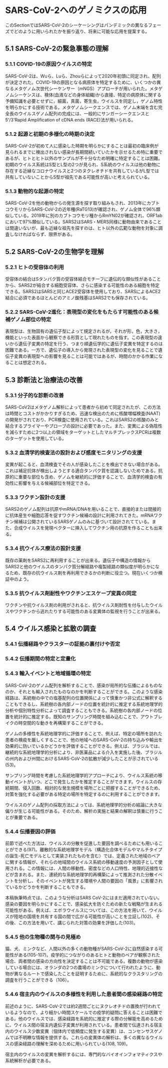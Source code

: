 # SARS-CoV-2へのゲノミクスの応用
このSectionではSARS-CoV-2のシーケーシングはパンデミックの異なるフェーズでどのように用いられたかを振り返り、将来に可能な応用を提案する。

## 5.1 SARS-CoV-2の緊急事態の理解

### 5.1.1 COVID-19の原因ウイルスの特定
SARS-CoV-2は、Wuら、Luら、Zhouらによって2020年初頭に同定され、配列が決定された。COVID-19の原因となる病原体を特定するために、いくつかの異なるメタゲノム次世代シーケンサー（mNGS）アプローチが用いられた。メタゲノムシーケンスは、検体(血液などの身体組織)から直接、特定の病原体に関する予備知識を必要とせずに，細菌，真菌，寄生虫，ウイルスを同定し，ゲノム特性を明らかにする技術である。メタゲノムシークエンスでは、ゲノム末端を含む完全長のウイルスゲノム配列の完成には、一般的にサンガーシークエンスと5'/3'Rapid Amplification of cDNA ends (RACE)法が用いられる。

### 5.1.2 起源と初期の多様化の時期の決定
SARS-CoV-2が初めて人に感染した時期を明らかにすることは最初の臨床例が見られるまでに検出されない感染が長期間続いていたかを示せるため特に重要であるが、ヒトとヒト以外のサンプルが不十分なため明確に特定することは困難。初期のウイルス系統はS型とL型の2つが見られ、S系統のウイルスは他の動物に存在する近縁なコロナウイルスと2つのヌクレオチドを共有しているがL型では共有していないことからS型が祖先である可能性が高いと考えられている。

### 5.1.3 動物的な起源の特定
SARS-CoV-2を他の動物からの発生源を探す取り組みもされ、2013年にカブトコウモリからSARS-CoV-2の近年種(RaTG13)が確認され、ゲノム全体で96%類似している。2019年に別のカブトコウモリ種からRmYN02が確認され、ORF1abにおいて97%類似している。SARS2はSARS・MERS同様に動物由来であることは間違いないが、最も近縁な祖先を探すのは、ヒト以外の広範な動物を対象に調査しなければならず、限界がある。

## 5.2 SARS-CoV-2の生物学を理解

### 5.2.1 ヒトの受容体の利用
受容体の結合はSタンパク質の受容体結合モチーフに遺伝的な類似性があることから、SARS2が結合する細胞受容体、さらに感染する可能性のある細胞を特定できる。SARS2はSARSと同じACE2受容体を使用しており、SARSによるACE2結合に必須であるほとんどのアミノ酸残基はSARS2でも保存されている。

### 5.2.2 SARS-CoV-2進化：表現型の変化をもたらす可能性のある候補ゲノム部位の特定
表現型は、生物固有の遺伝子型によって規定されるが，それが形，色，大きさ，機能といった表面から観察できる形質として現れたものを指す。この表現型の違いから遺伝子変異の特定を行う、つまり順遺伝学的に遺伝子変異を特定するのは困難である。一方で、遺伝子の導入から発現された表現型の変化を見ることで遺伝子変異の表現型への影響を見ることは可能ではあるが、時間のかかる作業になることは想定される。

## 5.3 診断法と治療法の改善
### 5.3.1 分子的な診断の改善
SARS-CoV2はメタゲノム解析によって患者から初めて同定されたが、この方法は時間とコストがかかりすぎるため、迅速な検出のために核酸増幅検査(NAAT)の開発がされており、PCR検査に使用されている。これはSARS2の核酸のみと結合するプライマーやプローブの設計に必要であった。また、変異による偽陰性を減らすために2つ以上の領域をターゲットとしたマルチプレックスPCRは複数のターゲットを使用している。

### 5.3.2 血清学的検査法の設計および感度モニタリングの支援
変異が起こると、血清検査でその人が感染したことを検出できない場合がある。これは補足抗体が検出しようとする適合タンパク質を認識しないためである。抗原的に重要な部位も含め、ゲノムを継続的に評価することで、血清学的検査の有効性に影響を与える候補部位を特定できる。

### 5.3.3 ワクチン設計の支援
SARS2のゲノム配列は抗原やmRNA/DNAを用いることで、直接的または間接的に抗体産生や細胞応答を促すワクチン候補の設計に利用されてきた。mRNAワクチン候補は公開されているSARSゲノムのみに基づいて設計されてている。また、合成ウイルスを発現ベクターに挿入してワクチン用の抗原を作ることも出来る。

### 5.3.4 抗ウイルス療法の設計支援 
既存の薬剤をSARS2に再利用することが出来る。遺伝子や構造の情報からSARS2と他のウイルスのタンパク質分解経路や複製経路の類似度が明らかになるため、既存の抗ウイルス剤を再利用できるかの判断に役立つ。現在いくつか検証中のよう。

### 5.3.5 抗ウイルス剤耐性やワクチンエスケープ変異の同定
ワクチンや抗ウイルス剤の利用がされると、抗ウイルス剤耐性を付与したウイルスやワクチンから逃れたりする可能性のある変異体の監視を行うことが出来る。

## 5.4 ウイルス感染と拡散の調査
### 5.4.1 伝播経路やクラスターの証拠の裏付けや否定

### 5.4.2 伝播期間の特定と定量化

### 5.4.3 輸入イベントと地域循環の特定
SARS-CoV-2のゲノム配列を解析することで、感染が局所的な伝播によるものなのか、それとも輸入されたものなのかを判断することができる。このような感染経路は、系統樹の中での塩基配列の位置関係によって慎重かつ非公式に解釈することもできるし、系統樹の各内部ノードの位置を統計的に推定する系統地理学的分析や個別特性分析によって調査することもできる。系統樹の各内部ノードの位置を統計的に推定する。既知のサンプリング時間を組み込むことで、アウトブレイクの時空間的な動きを再構築することができる。

ゲノムの多様性を系統地理学的に評価することで、例えば、特定の場所を訪れた患者の検疫を厳しくすることで、他の地域へのSARS-CoV-2の持ち込みや輸出を効果的に防いでいるかどうかを評価することができる。例えば、ブラジルでは、継続的な系統地理学的分析により、非医薬品による介入を実施した後、ブラジルの州内および州間におけるSARS-CoV-2の拡散が減少したことが示されている(53)。

サンプリング時間を考慮した系統地理学的アプローチにより、ウイルス系統の移動イベントがいつ、どこで発生したかを推定することができます。ウイルスの存続期間、侵入回数、相対的な発生規模を場所ごとに把握することができるため、対策を強化する必要がある特定の場所を特定するのに利用することができます。

ウイルスのゲノム配列の採取方法によっては、系統地理学的分析の結論に大きな偏りが生じる可能性がある。そのため、解析の実施と結果の解釈は慎重に行うことが重要である。

### 5.4.4 伝播要因の評価
前節で述べた方法は、ウイルスの分散を促進した要因を調べるためにも用いることができる(97)。離散的な系統地理学モデル（構造化合体モデルやマルチタイプの誕生-死亡モデルとして実装されたものを含む）では、定義された地域のペアに関する情報が、それらの地域間のウイルス系統の移動速度の予測因子として使用される。この情報には、人間の移動性、密度などの人口特性、地理的近接性などが含まれる。また、連続的な系統地理学的再構築によって推測された分散イベントを分析し、そのイベントが発生する環境や人間の要因の「風景」に影響されているかどうかを判断することもできる。

本稿執筆時点では、このような分析はSARS CoV-2にはまだ適用されていない。感染の要因を明らかにすることで、感染拡大を防ぐための新たな戦略が生まれる可能性がある。例えば、エボラウイルスについては、この方法を用いて、ウイルスが陸地の国境を共有する国の間で広がる可能性が高いことを立証し(102)、その後、この方法を用いて、講じられた対策の効果を評価した(103)。

### 5.4.5 他の生物種の関与の見極め
猫、犬、ミンクなど、人間以外の多くの動物種がSARS-CoV-2に自然感染する可能性がある(105-107)。疫学的につながりのあるヒトと動物のペアが観察された場合、両者間の感染の方向性を決定することは不可能である。複数の動物が感染している場合には、オランダの2つの農場のミンクについて行われたように、動物が異なるルートで感染したことを証明するために、系統的なクラスタリングの調査を行うことができる（106）。

### 5.4.6 宿主内のウイルスの多様性を利用した患者間の感染経路の特定
前述のように、SARS-CoV-2では約2週間ごとにヌクレオチドの置換が行われているようなので、より細かい時間スケールでの疫学的疑問に答えることは困難である。他のウイルスでは、感染経路を系統的に推定する際の分解能を高めるために、ウイルス間の宿主内遺伝子変異が利用されている。患者間で伝達される宿主内のウイルス少数変異（個体内で低頻度に発生する変異）は、コンセンサスゲノムでは不明瞭な情報を提供する。これらの変異体の解析は、多くの異なるウイルスの感染経路の理解を深めるために用いられている(108, 109)。

宿主内のウイルスの変異を解析するには、専門的なバイオインフォマティクスや系統解析が必要である。


<!-- ## 5.5 疫学的パラメータの推定
### 5.5.1 繁殖数

### 5.5.2 経時的な流行の規模と感染対症例報告率
 -->
